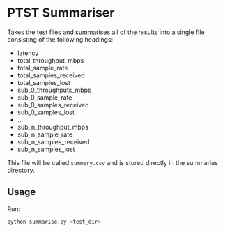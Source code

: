 # PTST Summariser

Takes the test files and summarises all of the results into a single file consisting of the following headings:

- latency
- total_throughput_mbps
- total_sample_rate
- total_samples_received
- total_samples_lost
- sub_0_throughputs_mbps
- sub_0_sample_rate
- sub_0_samples_received
- sub_0_samples_lost
- ...
- sub_n_throughput_mbps
- sub_n_sample_rate
- sub_n_samples_received
- sub_n_samples_lost

This file will be called `summary.csv` and is stored directly in the summaries directory.

## Usage
Run:
```bash
python summarise.py <test_dir>
```